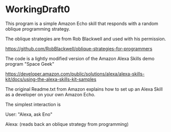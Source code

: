 # WorkingDraft0

This program is a simple Amazon Echo skill that responds with a random
oblique programming strategy.

The oblique strategies are from Rob Blackwell and used with his permission.

https://github.com/RobBlackwell/oblique-strategies-for-programmers

The code is a lightly modified version of the Amazon Alexa Skills
demo program "Space Geek"

https://developer.amazon.com/public/solutions/alexa/alexa-skills-kit/docs/using-the-alexa-skills-kit-samples

The original Readme.txt from Amazon explains how to set up an Alexa Skill 
as a developer on your own Amazon Echo.

The simplest interaction is

 User: "Alexa, ask Eno"

 Alexa: (reads back an oblique strategy from programming)
